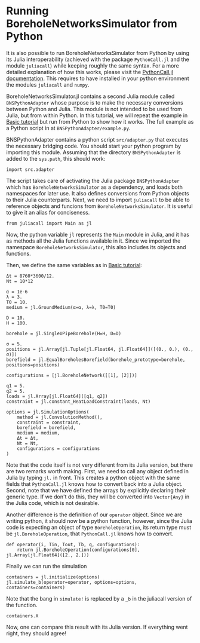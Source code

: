 # Running BoreholeNetworksSimulator from Python

It is also possible to run BoreholeNetworksSimulator from Python by using its Julia interoperability (achieved with the package `PythonCall.jl` and the module `juliacall`) while keeping roughly the same syntax. For a more detailed explanation of how this works, please visit the [PythonCall.jl documentation](https://juliapy.github.io/PythonCall.jl/stable/).
This requires to have installed in your python environment the modules `juliacall` and `numpy`.

BoreholeNetworksSimulator.jl contains a second Julia module called `BNSPythonAdapter` whose purpose is to make the necessary conversions between Python and Julia. This module is not intended to be used from Julia, but from within Python.
In this tutorial, we will repeat the example in [Basic tutorial](@ref) but run from Python to show how it works. The full example as a Python script in at `BNSPythonAdapter/example.py`.

BNSPythonAdapter contains a python script `src/adapter.py` that executes the necessary bridging code.
You should start your python program by importing this module. Assuming that the directory `BNSPythonAdapter` is added to the `sys.path`, this should work:
````
import src.adapter
````
The script takes care of activating the Julia package `BNSPythonAdapter` which has `BoreholeNetworksSimulator` as a dependency, and loads both namespaces for later use.
It also defines conversions from Python objects to their Julia counterparts. 
Next, we need to import `juliacall` to be able to reference objects and funcions from `BoreholeNetworksSimulator`. It is useful to give it an alias for conciseness.
````
from juliacall import Main as jl
````
Now, the python variable `jl` represents the `Main` module in Julia, and it has as methods all the Julia functions available in it. Since we imported the namespace `BoreholeNetworksSimulator`, this also includes its objects and functions.

Then, we define the same variables as in [Basic tutorial](@ref):
````
Δt = 8760*3600/12.
Nt = 10*12

α = 1e-6
λ = 3.
T0 = 10.
medium = jl.GroundMedium(α=α, λ=λ, T0=T0)

D = 10.
H = 100.

borehole = jl.SingleUPipeBorehole(H=H, D=D)

σ = 5.
positions = jl.Array[jl.Tuple[jl.Float64, jl.Float64]]([(0., 0.), (0., σ)])
borefield = jl.EqualBoreholesBorefield(borehole_prototype=borehole, positions=positions)

configurations = [jl.BoreholeNetwork([[1], [2]])]

q1 = 5.
q2 = 5.
loads = jl.Array[jl.Float64]([q1, q2])
constraint = jl.constant_HeatLoadConstraint(loads, Nt)

options = jl.SimulationOptions(
    method = jl.ConvolutionMethod(),
    constraint = constraint,
    borefield = borefield,
    medium = medium,
    Δt = Δt,
    Nt = Nt,
    configurations = configurations
)
````
Note that the code itself is not very different from its Julia version, but there are two remarks worth making. First, we need to call any object defined in Julia by typing `jl.` in front. This creates a python object with the same fields that `PythonCall.jl` knows how to convert back into a Julia object.
Second, note that we have defined the arrays by explicitly declaring their generic type. If we don't do this, they will be converted into `Vector{Any}` in the Julia code, which is not desirable.

Another difference is the definition of our `operator` object. Since we are writing python, it should now be a python function, however, since the Julia code is expecting an object of type `BoreholeOperation`, its return type must be `jl.BoreholeOperation`, that `PythonCall.jl` knows how to convert. 
````
def operator(i, Tin, Tout, Tb, q, configurations):
    return jl.BoreholeOperation(configurations[0], jl.Array[jl.Float64]([2., 2.]))
````

Finally we can run the simulation
````
containers = jl.initialize(options)
jl.simulate_b(operator=operator, options=options, containers=containers)
````
Note that the bang in `simulate!` is replaced by a `_b` in the juliacall version of the function. 
````
containers.X
````
Now, one can compare this result with its Julia version. If everything went right, they should agree!
